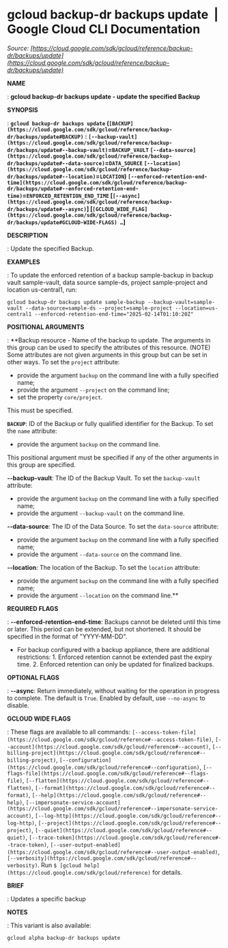 # gcloud backup-dr backups update  |  Google Cloud CLI Documentation

*Source: [https://cloud.google.com/sdk/gcloud/reference/backup-dr/backups/update](https://cloud.google.com/sdk/gcloud/reference/backup-dr/backups/update)*

**NAME**

: **gcloud backup-dr backups update - update the specified Backup**

**SYNOPSIS**

: **`gcloud backup-dr backups update` (`[BACKUP](https://cloud.google.com/sdk/gcloud/reference/backup-dr/backups/update#BACKUP)` : `[--backup-vault](https://cloud.google.com/sdk/gcloud/reference/backup-dr/backups/update#--backup-vault)`=`BACKUP_VAULT` `[--data-source](https://cloud.google.com/sdk/gcloud/reference/backup-dr/backups/update#--data-source)`=`DATA_SOURCE` `[--location](https://cloud.google.com/sdk/gcloud/reference/backup-dr/backups/update#--location)`=`LOCATION`) `[--enforced-retention-end-time](https://cloud.google.com/sdk/gcloud/reference/backup-dr/backups/update#--enforced-retention-end-time)`=`ENFORCED_RETENTION_END_TIME` [`[--async](https://cloud.google.com/sdk/gcloud/reference/backup-dr/backups/update#--async)`] [`[GCLOUD_WIDE_FLAG](https://cloud.google.com/sdk/gcloud/reference/backup-dr/backups/update#GCLOUD-WIDE-FLAGS) …`]**

**DESCRIPTION**

: Update the specified Backup.

**EXAMPLES**

: To update the enforced retention of a backup sample-backup in backup vault
sample-vault, data source sample-ds, project sample-project and location
us-central1, run:

```
gcloud backup-dr backups update sample-backup --backup-vault=sample-vault --data-source=sample-ds --project=sample-project --location=us-central1 --enforced-retention-end-time="2025-02-14T01:10:20Z"
```

**POSITIONAL ARGUMENTS**

: **Backup resource - Name of the backup to update. The arguments in this group can
be used to specify the attributes of this resource. (NOTE) Some attributes are
not given arguments in this group but can be set in other ways.
To set the `project` attribute:

- provide the argument `backup` on the command line with a fully
specified name;
- provide the argument `--project` on the command line;
- set the property `core/project`.

This must be specified.

**`BACKUP`**:
ID of the Backup or fully qualified identifier for the Backup.
To set the `name` attribute:

- provide the argument `backup` on the command line.

This positional argument must be specified if any of the other arguments in this
group are specified.

**--backup-vault**:
The ID of the Backup Vault.
To set the `backup-vault` attribute:

- provide the argument `backup` on the command line with a fully
specified name;
- provide the argument `--backup-vault` on the command line.

**--data-source**:
The ID of the Data Source.
To set the `data-source` attribute:

- provide the argument `backup` on the command line with a fully
specified name;
- provide the argument `--data-source` on the command line.

**--location**:
The location of the Backup.
To set the `location` attribute:

- provide the argument `backup` on the command line with a fully
specified name;
- provide the argument `--location` on the command line.**

**REQUIRED FLAGS**

: **--enforced-retention-end-time**:
Backups cannot be deleted until this time or later. This period can be extended,
but not shortened. It should be specified in the format of "YYYY-MM-DD".

- For backup configured with a backup appliance, there are additional
restrictions: 1. Enforced retention cannot be extended past the expiry time. 2.
Enforced retention can only be updated for finalized backups.

**OPTIONAL FLAGS**

: **--async**:
Return immediately, without waiting for the operation in progress to complete.
The default is `True`. Enabled by default, use
`--no-async` to disable.

**GCLOUD WIDE FLAGS**

: These flags are available to all commands: `[--access-token-file](https://cloud.google.com/sdk/gcloud/reference#--access-token-file)`,
`[--account](https://cloud.google.com/sdk/gcloud/reference#--account)`, `[--billing-project](https://cloud.google.com/sdk/gcloud/reference#--billing-project)`,
`[--configuration](https://cloud.google.com/sdk/gcloud/reference#--configuration)`,
`[--flags-file](https://cloud.google.com/sdk/gcloud/reference#--flags-file)`,
`[--flatten](https://cloud.google.com/sdk/gcloud/reference#--flatten)`, `[--format](https://cloud.google.com/sdk/gcloud/reference#--format)`, `[--help](https://cloud.google.com/sdk/gcloud/reference#--help)`, `[--impersonate-service-account](https://cloud.google.com/sdk/gcloud/reference#--impersonate-service-account)`,
`[--log-http](https://cloud.google.com/sdk/gcloud/reference#--log-http)`,
`[--project](https://cloud.google.com/sdk/gcloud/reference#--project)`, `[--quiet](https://cloud.google.com/sdk/gcloud/reference#--quiet)`, `[--trace-token](https://cloud.google.com/sdk/gcloud/reference#--trace-token)`, `[--user-output-enabled](https://cloud.google.com/sdk/gcloud/reference#--user-output-enabled)`,
`[--verbosity](https://cloud.google.com/sdk/gcloud/reference#--verbosity)`.
Run `$ [gcloud help](https://cloud.google.com/sdk/gcloud/reference)` for details.

**BRIEF**

: Updates a specific backup

**NOTES**

: This variant is also available:

```
gcloud alpha backup-dr backups update
```